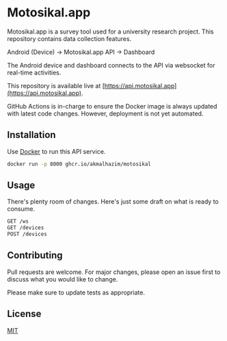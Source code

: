 # Motosikal.app

Motosikal.app is a survey tool used for a university research project. This repository contains data collection features.

Android (Device) -> Motosikal.app API -> Dashboard

The Android device and dashboard connects to the API via websocket for real-time activities.

This repository is available live at [https://api.motosikal.app](https://api.motosikal.app).

GitHub Actions is in-charge to ensure the Docker image is always updated with latest code changes. However, deployment is not yet automated.

## Installation

Use [Docker](https://www.docker.com) to run this API service.

```bash
docker run -p 8000 ghcr.io/akmalhazim/motosikal
```

## Usage

There's plenty room of changes. Here's just some draft on what is ready to consume.

```bash
GET /ws
GET /devices
POST /devices
```

## Contributing

Pull requests are welcome. For major changes, please open an issue first to discuss what you would like to change.

Please make sure to update tests as appropriate.

## License

[MIT](https://choosealicense.com/licenses/mit/)
